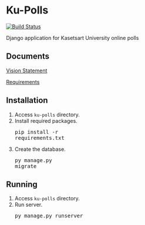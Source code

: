 # Ku-Polls
[![Build Status](https://travis-ci.com/mark47546/ku-polls.svg?branch=master)](https://travis-ci.com/mark47546/ku-polls)

Django application for Kasetsart University online polls
## Documents
[Vision Statement](https://github.com/mark47546/ku-polls/wiki/Vision-Statement)

[Requirements](https://github.com/mark47546/ku-polls/wiki/Requirements)

## Installation

1. Access `ku-polls` directory.
2. Install required packages. <pre class=output>pip install -r requirements.txt</pre>
3. Create the database. <pre class=output>py manage.py migrate</pre>

## Running

1. Access `ku-polls` directory.
2. Run server. <pre class=output>py manage.py runserver</pre>